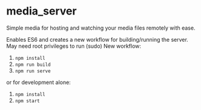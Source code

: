# media_server

Simple media for hosting and watching your media files remotely with ease.

Enables ES6 and creates a new workflow for building/running the server. May need root privileges to run (sudo)
New workflow:
1. `npm install`
2. `npm run build`
3. `npm run serve`

or for development alone:
1. `npm install`
2. `npm start`
